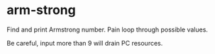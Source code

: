 # arm-strong
Find and print Armstrong number. Pain loop through possible values.

Be careful, input more than 9 will drain PC resources.
